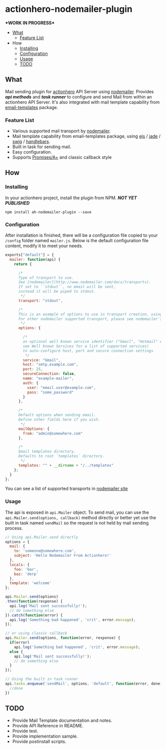 actionhero-nodemailer-plugin
============================

**\*WORK IN PROGRESS\***

 - [What][1]
     - [Feature List][2]
 - How
     - [Installing][3]
     - [Configuration][4]
     - [Usage][5]
     - [TODO][6]

<a name="what"></a>
What
----
Mail sending plugin for [actionhero][7] API Server using [nodemailer][8]. Provides ***api methods*** and ***task runner*** to configure and send Mail from within an actionhero API Server. It's also integrated with mail template capability from [email-templates][9] package.

<a name="features"></a>
### Feature List

 - Various supported mail transport by [nodemailer][10].
 - Mail template capability from email-templates package, using [ejs][11] / [jade][12] / [swig][13] / [handlebars][14].
 - Built in task for sending mail.
 - Easy configuration.
 - Supports [Promises/A+][15] and classic callback style

<a name="how"></a>
How
---
<a name="installing"></a>
### Installing
In your actionhero project, install the plugin from NPM. ***NOT YET PUBLISHED***

    npm install ah-nodemailer-plugin --save

<a name="configuration"></a>
### Configuration
After installation is finished, there will be a configuration file copied to your ``/config`` folder named ``mailer.js``. Below is the default configuration file content, modify it to meet your needs.

```javascript
exports["default"] = {
  mailer: function(api) {
    return {

      /*
      Type of transport to use.
      See [nodemailer](http://www.nodemailer.com/docs/transports).
      If set to ``stdout``, no email will be sent,
      instead it will be piped to stdout.
       */
      transport: "stdout",

      /*
      This is an example of options to use in transport creation, using SMTP.
      For other nodemailer supported transport, please see nodemailer's site.
       */
      options: {

        /*
        an optional well known service identifier ("Gmail", "Hotmail" etc.,
        see Well known Services for a list of supported services)
        to auto-configure host, port and secure connection settings
         */
        service: "Gmail",
        host: "smtp.example.com",
        port: 25,
        secureConnection: false,
        name: "example-mailer",
        auth: {
          user: "email.user@example.com",
          pass: "some_password"
        }
      },

      /*
      Default options when sending email.
      Define other fields here if you wish.
       */
      mailOptions: {
        from: "admin@somewhere.com"
      },

      /*
      Email templates directory.
      Defaults to root `templates` directory.
       */
      templates: "" + __dirname + "/../templates"
    };
  }
};
```

You can see a list of supported transports in [nodemailer site][16]

<a name="usage"></a>
### Usage
The api is exposed in ``api.Mailer`` object. To send mail, you can use the ``api.Mailer.send(options, callback)`` method directly or better yet use the built in task named ``sendMail`` so the request is not held by mail sending process.

```javascript
// Using api.Mailer.send directly
options = {
  mail: {
    to: 'someone@somewhere.com',
    subject: 'Hello Nodemailer From Actionhero!'
  },
  locals: {
    foo: 'bar',
    baz: 'derp'
  },
  template: 'welcome'
};

api.Mailer.send(options)
.then(function(response) {
  api.log('Mail sent successfully!');
  // do something else
}).catch(function(error) {
  api.log('Something bad happened', 'crit', error.message);
});

// or using classic callback
api.Mailer.send(options, function(error, response) {
  if(error)
    api.log('Something bad happened', 'crit', error.message);
  else {
    api.log('Mail sent successfully!');
    // do something else
  }
});

// Using the built in task runner
api.tasks.enqueue('sendMail', options, 'default', function(error, done) {
  //done
})
```

<a name="todo"></a>
TODO
----

 - Provide Mail Template documentation and notes.
 - Provide API Reference in README.
 - Provide test.
 - Provide implementation sample.
 - Provide postinstall scripts.


  [1]: #what
  [2]: #features
  [3]: #installing
  [4]: configuration
  [5]: #usage
  [6]: #todo
  [7]: http://actionherojs.com
  [8]: http://www.nodemailer.com
  [9]: https://github.com/niftylettuce/node-email-templates
  [10]: http://www.nodemailer.com
  [11]: https://github.com/visionmedia/ejs
  [12]: https://github.com/visionmedia/jade
  [13]: https://github.com/paularmstrong/swig
  [14]: https://github.com/wycats/handlebars.js
  [15]: http://promises-aplus.github.io/promises-spec/
  [16]: http://www.nodemailer.com/docs/transports


